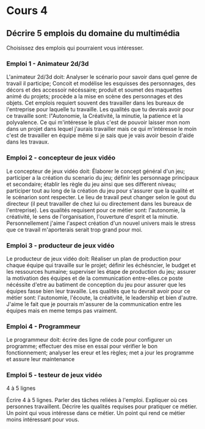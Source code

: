 # Cours 4
## Décrire 5 emplois du domaine du multimédia
Choisissez des emplois qui pourraient vous intéresser. 

### Emploi 1 - Animateur 2d/3d

L'animateur 2d/3d doit: Analyser le scénario pour savoir dans quel genre de travail il participe; Concoit et modélise les esquisses des personnages, des décors et des
accessoir nécéssaire; produit et soumet des maquettes animé du projets; procède a la mise en scène des personnages et des objets. Cet emplois requiert souvent des 
travailler dans les bureaux de l'entreprise pour laquelle tu travaille. Les qualités que tu devrais avoir pour ce travaille sont: l"Autonomie, la Créativité, la
minutie, la patience et la polyvalence. Ce qui m'intéresse le plus c'est de pouvoir laisser mon nom dans un projet dans lequel j'aurais travailler mais ce qui
m'intéresse le moin c'est de travailler en équipe même si je sais que je vais avoir besoin d'aide dans les travaux.

### Emploi 2 - concepteur de jeux vidéo

Le concepteur de jeux vidéo doit: Élaborer le concept général d'un jeu; participer a la création du scenario du jeu; définir les personnage principaux et secondaire; 
établir les règle du jeu ainsi que ses different niveau; participer tout au long de la création du jeu pour s'assurer que la qualité et le scénarion sont respecter. Le
lieu de travail peut changer selon le gout du directeur (il peut travailler de chez lui ou directement dans les bureaux de l'entreprise). Les qualités requisent pour
ce métier sont: l'autonomie, la créativité, le sens de l'organisation, l'ouverture d'esprit et la minutie. Personnellement j'aime l'aspect création d'un nouvel univers
mais le stress que ce travail m'aporterais serait trop grand pour moi.

### Emploi 3 - producteur de jeux vidéo

Le producteur de jeux vidéo doit: Réaliser un plan de production pour chaque équipe qui travaille sur le projet; définir les échésncier, le budget et les ressources humaine; superviser les étape de production du jeu; assurer la motivation des équipes et de la communication entre-elles.ce poste nécéssite d'etre au batiment de conception du jeu pour assurer que les équipes fasse bien leur travaille. Les qualités que tu devrait avoir pour ce métier sont: l'autonomie, l'écoute, la créativité, le leadership et bien d'autre. J'aime le fait que je pourrais m'assurer de la communication entre les équipes mais en meme temps pas vraiment. 

### Emploi 4 - Programmeur

Le programmeur doit: écrire des ligne de code pour configurer un programme; effectuer des mise en essai pour vérifier le bon fonctionnement; analyser les ereur et les règles; met a jour les programme et assure leur maintenance

### Emploi 5 - testeur de jeux vidéo

4 à 5 lignes


Écrire 4 à 5 lignes. Parler des tâches reliées à l'emploi. Expliquer où ces personnes travaillent. Décrire les qualités requises pour pratiquer ce métier. Un point qui vous intéresse dans ce métier. Un point qui rend ce métier moins intéressant pour vous. 
